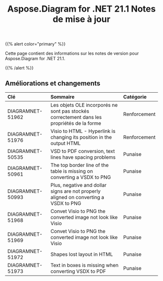 ﻿---
title: Aspose.Diagram for .NET 21.1 Notes de mise à jour
type: docs
weight: 12
url: /fr/net/aspose-diagram-for-net-21-1-release-notes/
---
{{% alert color="primary" %}} 

Cette page contient des informations sur les notes de version pour Aspose.Diagram for .NET 21.1.

{{% /alert %}} 
## **Améliorations et changements**

|**Clé**|**Sommaire**|**Catégorie**|
|:- |:- |:- |
|DIAGRAMNET-51962|Les objets OLE incorporés ne sont pas stockés correctement dans les propriétés de la forme|Renforcement|
|DIAGRAMNET-51976|Visio to HTML - Hyperlink is changing its position in the output HTML|Renforcement|
|DIAGRAMNET-50535|VSD to PDF conversion, text lines have spacing problems|Punaise|
|DIAGRAMNET-50961|The top border line of the table is missing on converting a VSDX to PNG|Punaise|
|DIAGRAMNET-50993|Plus, negative and dollar signs are not properly aligned on converting a VSDX to PNG|Punaise|
|DIAGRAMNET-51968|Convet Visio to PNG the converted image not look like Visio|Punaise|
|DIAGRAMNET-51969|Convet Visio to PNG the converted image not look like Visio|Punaise|
|DIAGRAMNET-51972|Shapes lost layout in HTML|Punaise|
|DIAGRAMNET-51973|Text in boxes is missing when converting VSDX to PDF|Punaise|
